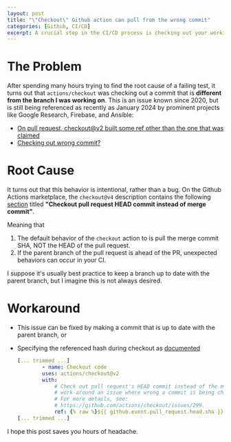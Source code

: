 ```yaml
---
layout: post 
title: "\"Checkout\" Github action can pull from the wrong commit"
categories: [Github, CI/CD]
excerpt: A crucial step in the CI/CD process is checking out your working repository. Typically, we rely on `actions/checkout` to pull the branch we're working on for testing. However, it turns out that there are some quirks in this action that is not well documented. The action can sometimes pull from the wrong commit SHA, leading to unexpected behaviors.
---
```


# The Problem
After spending many hours trying to find the root cause of a failing test, it turns out that `actions/checkout` was checking out a commit that is __different from the branch I was working on__. This is an issue known since 2020, but is still being referenced as recently as January 2024 by prominent projects like Google Research, Firebase, and Ansible:
* [On pull request, checkout@v2 built some ref other than the one that was claimed](https://github.com/actions/checkout/issues/237)
* [Checking out wrong commit?](https://github.com/actions/checkout/issues/299)

# Root Cause
It turns out that this behavior is intentional, rather than a bug. On the Github Actions marketplace, the `checkout@v4` description contains the following [section](https://github.com/marketplace/actions/checkout#checkout-pull-request-head-commit-instead-of-merge-commit) titled __"Checkout pull request HEAD commit instead of merge commit"__.

Meaning that
1. The default behavior of the `checkout` action to is pull the merge commit SHA, NOT the HEAD of the pull request.
2. If the parent branch of the pull request is ahead of the PR, unexpected behaviors can occur in your CI.

I suppose it's usually best practice to keep a branch up to date with the parent branch, but I imagine this is not always desired.

# Workaround
- This issue can be fixed by making a commit that is up to date with the parent branch, or
- Specifying the referenced hash during checkout as [documented](https://github.com/marketplace/actions/checkout#checkout-pull-request-head-commit-instead-of-merge-commit)

    ```yaml
    [... trimmed ...]
            - name: Checkout code
            uses: actions/checkout@v2
            with:
                # Check out pull request's HEAD commit instead of the merge commit to
                # work-around an issue where wrong a commit is being checked out.
                # For more details, see:
                # https://github.com/actions/checkout/issues/299.
                ref: {% raw %}${{ github.event.pull_request.head.sha }}{% endraw %}
    [... trimmed ...]

    ```

I hope this post saves you hours of headache.